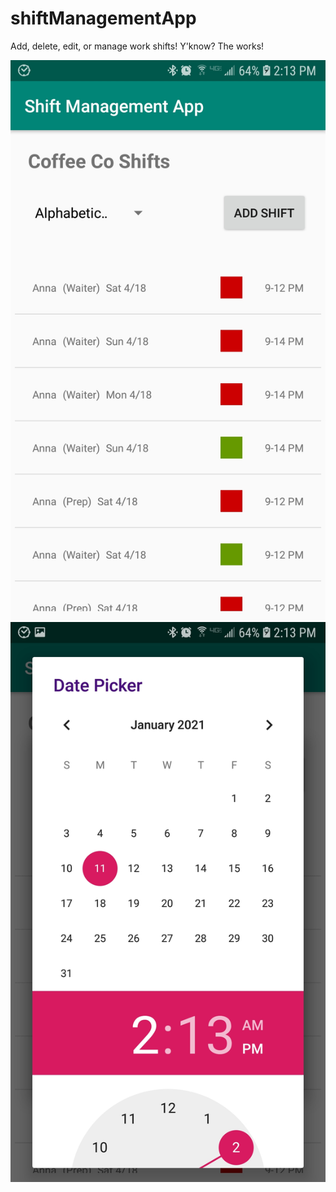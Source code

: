 # shiftManagementApp
Add, delete, edit, or manage work shifts! Y'know? The works!<br>


![alt text](screenshot1.jpg)
![alt_text](screenshot3.jpg)
